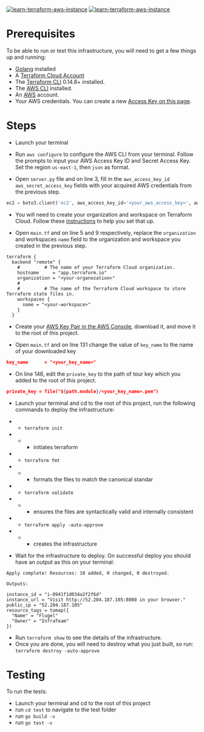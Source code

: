 [![learn-terraform-aws-instance](https://github.com/remiljw/learn-terraform-aws-instance/workflows/Build%20and%20Test/badge.svg)](https://github.com/remiljw/learn-terraform-aws-instance/actions/workflows/test.yml)  [![learn-terraform-aws-instance](https://github.com/remiljw/learn-terraform-aws-instance/workflows/Deploy%20to%20Production/badge.svg)](https://github.com/remiljw/learn-terraform-aws-instance/actions/workflows/deploy.yml) 

# Prerequisites
To be able to run or test this infrastructure, you will need to get a few things up and running: 
- [Golang](https://golang.org/doc/install) installed
- A [Terraform Cloud Account](https://app.terraform.io/)
- The [Terraform CLI](https://learn.hashicorp.com/tutorials/terraform/install-cli?in=terraform/aws-get-started) 0.14.8+ installed.
- The [AWS CLI](https://docs.aws.amazon.com/cli/latest/userguide/install-cliv2.html) installed.
- An [AWS](https://aws.amazon.com/free/) account.
- Your AWS credentials. You can create a new [Access Key on this page](https://console.aws.amazon.com/iam/home?#/security_credentials).

# Steps
- Launch your terminal
- Run `aws configure` to configure the AWS CLI from your terminal. Follow the prompts to input your AWS Access Key ID and Secret Access Key. Set the region `us-east-1`, then `json` as format.

- Open `server.py` file and on line 3, fill in the `aws_access_key_id` `aws_secret_access_key` fields with your acquired AWS credentials from the previous step.
```python
ec2 = boto3.client('ec2', aws_access_key_id='<your_aws_access_key>', aws_secret_access_key='<aws_secret_access_key>', region_name=region)
```
- You will need to create your organization and workspace on Terraform Cloud. Follow these [instructions](https://learn.hashicorp.com/tutorials/terraform/github-actions) to help you set that up.

- Open `main.tf` and on line 5 and 9 respectively, replace the `organization` and workspaces `name` field to the organization and workspace you created in the previous step.
```hcl
terraform {
  backend "remote" {
    #         # The name of your Terraform Cloud organization.
    hostname     = "app.terraform.io"
    organization = "<your-organozation>"
    #
    #         # The name of the Terraform Cloud workspace to store Terraform state files in.
    workspaces {
      name = "<your-workspace>"
    }
  }
```
- Create your [AWS Key Pair in the AWS Console](https://docs.aws.amazon.com/AWSEC2/latest/UserGuide/ec2-key-pairs.html#having-ec2-create-your-key-pair), download it, and move it to the root of this project.

- Open `main.tf` and on line 131 change the value of `key_name` to the name of your downloaded key
```json
key_name      = "<your_key_name>"
```
- On line 146, edit the `private_key` to the path of tour key which you added to the root of this project. 
```json
private_key = file("${path.module}/<your_key_name>.pem")
```

- Launch your terminal and cd to the root of this project, run the following commands to deploy the infrastructure:
- - `terraform init`
- - - initiates terraform
- - `terraform fmt` 
- - - formats the files to match the canonical standar
- - `terraform validate`
- - - ensures the files are syntactically valid and internally consistent
- - `terraform apply -auto-approve`
- - - creates the infrastructure

- Wait for the infrastructure to deploy. On successful deploy you should have an output as this on your terminal:
```shell
Apply complete! Resources: 10 added, 0 changed, 0 destroyed.

Outputs:

instance_id = "i-0941f1d034a2f2f6d"
instance_url = "Visit http://52.204.187.105:8080 in your browser."
public_ip = "52.204.187.105"
resource_tags = tomap({
  "Name" = "Flugel"
  "Owner" = "InfraTeam"
})
```
- Run `terraform show` to see the details of the infrastructure. 
- Once you are done, you will need to destroy what you just built, so run:
`terraform destroy -auto-approve` 

# Testing
To run the tests:
- Launch your terminal and cd to the root of this project
- run `cd test` to navigate to the test folder
- run `go build -v`
- run `go test -v`

